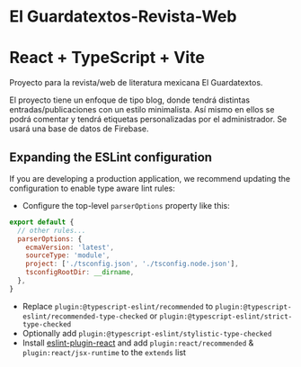 # El Guardatextos-Revista-Web 

# React + TypeScript + Vite

Proyecto para la revista/web de literatura mexicana El Guardatextos.

El proyecto tiene un enfoque de tipo blog, donde tendrá distintas entradas/publicaciones con un estilo minimalista.
Así mismo en ellos se podrá comentar y tendrá etiquetas personalizadas por el administrador. Se usará una base de datos 
de Firebase.

## Expanding the ESLint configuration

If you are developing a production application, we recommend updating the configuration to enable type aware lint rules:

- Configure the top-level `parserOptions` property like this:

```js
export default {
  // other rules...
  parserOptions: {
    ecmaVersion: 'latest',
    sourceType: 'module',
    project: ['./tsconfig.json', './tsconfig.node.json'],
    tsconfigRootDir: __dirname,
  },
}
```

- Replace `plugin:@typescript-eslint/recommended` to `plugin:@typescript-eslint/recommended-type-checked` or `plugin:@typescript-eslint/strict-type-checked`
- Optionally add `plugin:@typescript-eslint/stylistic-type-checked`
- Install [eslint-plugin-react](https://github.com/jsx-eslint/eslint-plugin-react) and add `plugin:react/recommended` & `plugin:react/jsx-runtime` to the `extends` list
